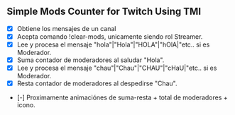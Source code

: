 ## Simple Mods Counter for Twitch Using TMI 

* [x] Obtiene los mensajes de un canal
* [x] Acepta comando !clear-mods, unicamente siendo rol Streamer.
* [x] Lee y procesa el mensaje "hola"|"Hola"|"HOLA"|"hOlA|"etc.. si es Moderador.
* [x] Suma contador de moderadores al saludar "Hola".
* [x] Lee y procesa el mensaje "chau"|"Chau"|"CHAU"|"cHaU|"etc.. si es Moderador.
* [x] Resta contador de moderadores al despedirse "Chau".
* [-] Proximamente animaciónes de suma-resta + total de moderadores + icono.
